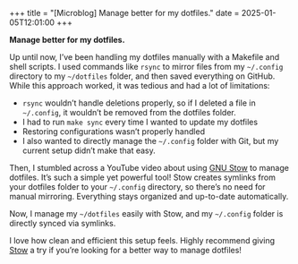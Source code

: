 +++
title = "[Microblog] Manage better for my dotfiles."
date = 2025-01-05T12:01:00
+++

**Manage better for my dotfiles.**

Up until now, I’ve been handling my dotfiles manually with a Makefile and shell scripts.
I used commands like `rsync` to mirror files from my `~/.config` directory to my `~/dotfiles` folder,
and then saved everything on GitHub. While this approach worked, it was tedious and had a lot of limitations:

- `rsync` wouldn’t handle deletions properly, so if I deleted a file in `~/.config`, it wouldn’t be removed from the dotfiles folder.
- I had to run `make sync` every time I wanted to update my dotfiles
- Restoring configurations wasn’t properly handled
- I also wanted to directly manage the `~/.config` folder with Git, but my current setup didn’t make that easy.

Then, I stumbled across a YouTube video about using [GNU Stow](https://www.gnu.org/software/stow/) to manage dotfiles.
It’s such a simple yet powerful tool! Stow creates symlinks from your dotfiles folder to your `~/.config` directory,
so there’s no need for manual mirroring. Everything stays organized and up-to-date automatically.

Now, I manage my `~/dotfiles` easily with Stow, and my `~/.config` folder is directly synced via symlinks.

I love how clean and efficient this setup feels. Highly recommend giving [Stow](https://github.com/aspiers/stow/) a try if you’re looking for a better way to manage dotfiles!
